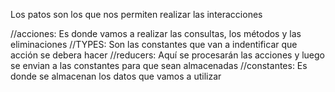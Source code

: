 Los patos son los que nos permiten realizar las interacciones

//acciones: Es donde vamos a realizar las consultas, los métodos y las eliminaciones
//TYPES: Son las constantes que van a indentificar que acción se debera hacer
//reducers: Aquí se procesarán las acciones y luego se envian a las constantes para que sean almacenadas
//constantes: Es donde se almacenan los datos que vamos a utilizar
